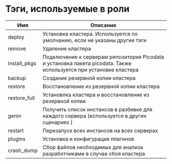 # Тэги, используемые в роли

| Имя | Описание |
| ---      | ---      |
| deploy | Установка кластера. Используется по умолчанию, если не указаны другие тэги |
| remove | Удаление кластера |
| install_pkgs | Подключение к серверам репозитория Picodata и установка пакета picodata. Также используется при установке кластера |
| backup | Создание резервной копии кластера |
| restore | Восстановление из резервной копии кластера |
| restore_full | Установлка кластера и восстановление из резервной копии |
| genin | Получить список инстансов в разбивке для каждого сервера (используется в других сценариях ) |
| restart | Перезапуск всех инстансов на всех серверах |
| plugins | Установка и конфигурация плагинов |
| crash_dump | Сбор файлов необходимых для анализа разработчиками в случае сбоя кластера  |
